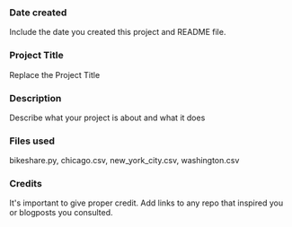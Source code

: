 ### Date created
Include the date you created this project and README file.

### Project Title
Replace the Project Title

### Description
Describe what your project is about and what it does

### Files used
bikeshare.py, chicago.csv, new_york_city.csv, washington.csv

### Credits
It's important to give proper credit. Add links to any repo that inspired you or blogposts you consulted.

